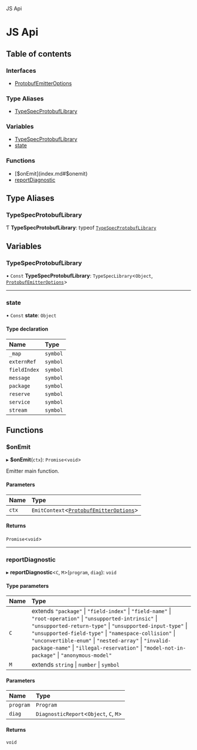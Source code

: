 JS Api

# JS Api

## Table of contents

### Interfaces

- [ProtobufEmitterOptions](interfaces/ProtobufEmitterOptions.md)

### Type Aliases

- [TypeSpecProtobufLibrary](index.md#typespecprotobuflibrary)

### Variables

- [TypeSpecProtobufLibrary](index.md#typespecprotobuflibrary-1)
- [state](index.md#state)

### Functions

- [$onEmit](index.md#$onemit)
- [reportDiagnostic](index.md#reportdiagnostic)

## Type Aliases

### TypeSpecProtobufLibrary

Ƭ **TypeSpecProtobufLibrary**: typeof [`TypeSpecProtobufLibrary`](index.md#typespecprotobuflibrary-1)

## Variables

### TypeSpecProtobufLibrary

• `Const` **TypeSpecProtobufLibrary**: `TypeSpecLibrary`<`Object`, [`ProtobufEmitterOptions`](interfaces/ProtobufEmitterOptions.md)\>

___

### state

• `Const` **state**: `Object`

#### Type declaration

| Name | Type |
| :------ | :------ |
| `_map` | `symbol` |
| `externRef` | `symbol` |
| `fieldIndex` | `symbol` |
| `message` | `symbol` |
| `package` | `symbol` |
| `reserve` | `symbol` |
| `service` | `symbol` |
| `stream` | `symbol` |

## Functions

### $onEmit

▸ **$onEmit**(`ctx`): `Promise`<`void`\>

Emitter main function.

#### Parameters

| Name | Type |
| :------ | :------ |
| `ctx` | `EmitContext`<[`ProtobufEmitterOptions`](interfaces/ProtobufEmitterOptions.md)\> |

#### Returns

`Promise`<`void`\>

___

### reportDiagnostic

▸ **reportDiagnostic**<`C`, `M`\>(`program`, `diag`): `void`

#### Type parameters

| Name | Type |
| :------ | :------ |
| `C` | extends ``"package"`` \| ``"field-index"`` \| ``"field-name"`` \| ``"root-operation"`` \| ``"unsupported-intrinsic"`` \| ``"unsupported-return-type"`` \| ``"unsupported-input-type"`` \| ``"unsupported-field-type"`` \| ``"namespace-collision"`` \| ``"unconvertible-enum"`` \| ``"nested-array"`` \| ``"invalid-package-name"`` \| ``"illegal-reservation"`` \| ``"model-not-in-package"`` \| ``"anonymous-model"`` |
| `M` | extends `string` \| `number` \| `symbol` |

#### Parameters

| Name | Type |
| :------ | :------ |
| `program` | `Program` |
| `diag` | `DiagnosticReport`<`Object`, `C`, `M`\> |

#### Returns

`void`
